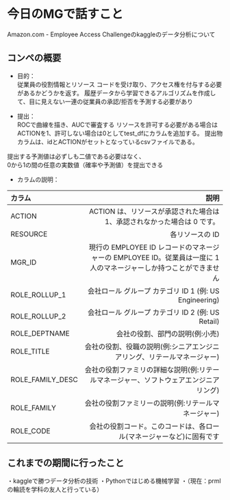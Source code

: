# 今日のMGで話すこと
Amazon.com - Employee Access Challengeのkaggleのデータ分析について

## コンペの概要
- 目的：  
従業員の役割情報とリソース コードを受け取り、アクセス権を付与する必要があるかどうかを返す。
履歴データから学習できるアルゴリズムを作成して、目に見えない一連の従業員の承認/拒否を予測する必要があり

- 提出：  
ROCで曲線を描き、AUCで審査する
リソースを許可する必要がある場合は ACTIONを1、許可しない場合は0としてtest_dfにカラムを追加する。
提出物カラムは、idとACTIONがセットとなっているcsvファイルである。

提出する予測値は必ずしも二値である必要はなく、  
0から1の間の任意の実数値（確率や予測値）を提出できる


- カラムの説明：

| カラム | 説明 |
|:-----------|------------:|
| ACTION       | ACTION は、リソースが承認された場合は 1、承認されなかった場合は 0 です。        | 
| RESOURCE     | 各リソースの ID      | 
| MGR_ID       | 現行の EMPLOYEE ID レコードのマネージャーの EMPLOYEE ID。従業員は一度に 1 人のマネージャーしか持つことができません        |
| ROLE_ROLLUP_1         | 会社ロール グループ カテゴリ ID 1 (例: US Engineering)          | 
| ROLE_ROLLUP_2       | 会社ロール グループ カテゴリ ID 2 (例: US Retail)      | 
| ROLE_DEPTNAME    | 会社の役割、部門の説明(例:小売)     | 
| ROLE_TITLE    | 会社の役割、役職の説明(例:シニアエンジニアリング、リテールマネージャー)     | 
| ROLE_FAMILY_DESC    | 会社の役割ファミリの詳細な説明(例:リテールマネージャー、ソフトウェアエンジニアリング)     | 
| ROLE_FAMILY    | 会社の役割ファミリーの説明(例:リテールマネージャー)    |
| ROLE_CODE    | 会社の役割コード。このコードは、各ロール(マネージャーなど)に固有です   | 


## これまでの期間に行ったこと
・kaggleで勝つデータ分析の技術
・Pythonではじめる機械学習
・（現在：prmlの輪読を学科の友人と行っている）
